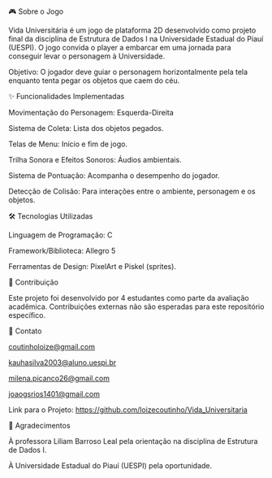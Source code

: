  🎮 Sobre o Jogo
 
  Vida Universitária é um jogo de plataforma 2D desenvolvido como projeto final da disciplina de Estrutura de Dados I na Universidade Estadual do Piauí (UESPI). 
  O jogo convida o player a embarcar em uma jornada para conseguir levar o personagem à Universidade.
  
  Objetivo: O jogador deve guiar o personagem horizontalmente pela tela enquanto tenta pegar os objetos que caem do céu.
  
 ✨ Funcionalidades Implementadas
 
  Movimentação do Personagem: Esquerda-Direita
  
  Sistema de Coleta: Lista dos objetos pegados.
  
  Telas de Menu: Início e fim de jogo.
  
  Trilha Sonora e Efeitos Sonoros: Áudios ambientais.
  
  Sistema de Pontuação: Acompanha o desempenho do jogador.
  
  Detecção de Colisão: Para interações entre o ambiente, personagem e os objetos.

 🛠️ Tecnologias Utilizadas
 
  Linguagem de Programação: C
  
  Framework/Biblioteca: Allegro 5
  
  Ferramentas de Design: PixelArt e Piskel (sprites).

 👥 Contribuição
 
  Este projeto foi desenvolvido por 4 estudantes como parte da avaliação acadêmica. Contribuições externas não são esperadas para este repositório específico.

 📧 Contato
  
  coutinholoize@gmail.com
  
  kauhasilva2003@aluno.uespi.br
  
  milena.picanco26@gmail.com

  joaogsrios1401@gmail.com

  Link para o Projeto: https://github.com/loizecoutinho/Vida_Universitaria

 🤝 Agradecimentos
  
  À professora Liliam Barroso Leal pela orientação na disciplina de Estrutura de Dados I.
  
  À Universidade Estadual do Piauí (UESPI) pela oportunidade.
